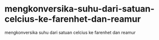 # mengkonversika-suhu-dari-satuan-celcius-ke-farenhet-dan-reamur
mengkonversika suhu dari satuan celcius ke farenhet dan reamur

